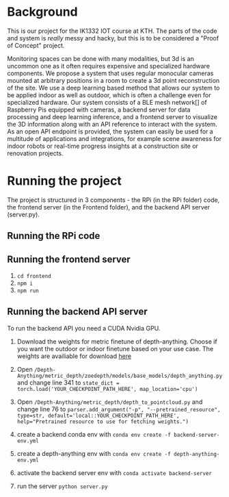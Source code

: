 # Background
This is our project for the IK1332 IOT course at KTH. The parts of the code and system is *really* messy and hacky, but this is to be considered a "Proof of Concept" project.

Monitoring spaces can be done with many modalities, but 3d is an uncommon one as it often requires expensive and specialized hardware components. We propose a system that uses regular monocular cameras mounted at arbitrary positions in a room to create a 3d point reconstruction of the site. We use a deep learning based method that allows our system to be applied indoor as well as outdoor, which is often a challenge even for specialized hardware. Our system consists of a BLE mesh network[] of Raspberry Pis equipped with cameras, a backend server for data processing and deep learning inference, and a frontend server to visualize the 3D information along with an API reference to interact with the system. As an open API endpoint is provided, the system can easily be used for a multitude of applications and integrations, for example scene awareness for indoor robots or real-time progress insights at a construction site or renovation projects.

# Running the project
The project is structured in 3 components - the RPi (in the RPi folder) code, the frontend server (in the Frontend folder), and the backend API server (server.py).

## Running the RPi code

## Running the frontend server
1. `cd frontend`
2. `npm i`
3. `npm run`

## Running the backend API server
To run the backend API you need a CUDA Nvidia GPU.

1. Download the weights for metric finetune of depth-anything. Choose if you want the outdoor or indoor finetune based on your use case. The weights are availiable for download [here](https://huggingface.co/spaces/LiheYoung/Depth-Anything/tree/main/checkpoints_metric_depth)

2. Open `/Depth-Anything/metric_depth/zoedepth/models/base_models/depth_anything.py` and change line 341 to `state_dict = torch.load('YOUR_CHECKPOINT_PATH_HERE', map_location='cpu')`

3. Open `/Depth-Anything/metric_depth/depth_to_pointcloud.py` and change line 76 to `parser.add_argument("-p", "--pretrained_resource", type=str, default='local::YOUR_CHECKPOINT_PATH_HERE', help="Pretrained resource to use for fetching weights.")`

4. create a backend conda env with `conda env create -f backend-server-env.yml`
5. create a depth-anything env with `conda env create -f depth-anything-env.yml`
6. activate the backend server env with `conda activate backend-server`
7. run the server `python server.py`
